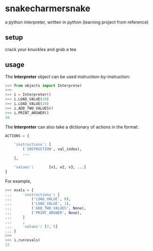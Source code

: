 # snakecharmersnake
a python interpreter, written in python (learning project from reference)

## setup
crack your knuckles and grab a tea

## usage

The **Interpreter** object can be used instruction-by-instruction:

```python
>>> from objects import Interpreter
>>>
>>> i = Interpreter()
>>> i.LOAD_VALUE(10)
>>> i.LOAD_VALUE(20)
>>> i.ADD_TWO_VALUES()
>>> i.PRINT_ANSWER()
30
```

The **Interpreter** can also take a dictionary of actions in the format:

```python
ACTIONS = {

    'instructions': [
        ('INSTRUCTION', val_index),
        ...
    ],

    'values':       [v1, v2, v3, ...]
}
```
For example,
```python
>>> evals = {
...     'instructions': [
...         ('LOAD_VALUE', 0),
...         ('LOAD_VALUE', 1),
...         ('ADD_TWO_VALUES', None),
...         ('PRINT_ANSWER', None),
...     ]
...     ,
...     'values': [7, 5]
... }
>>>
>>> i.run(evals)
12
```
